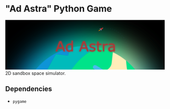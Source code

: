 # "Ad Astra" Python Game
![Promo Image](assets/promo.png)
2D sandbox space simulator.

## Dependencies
- `pygame`